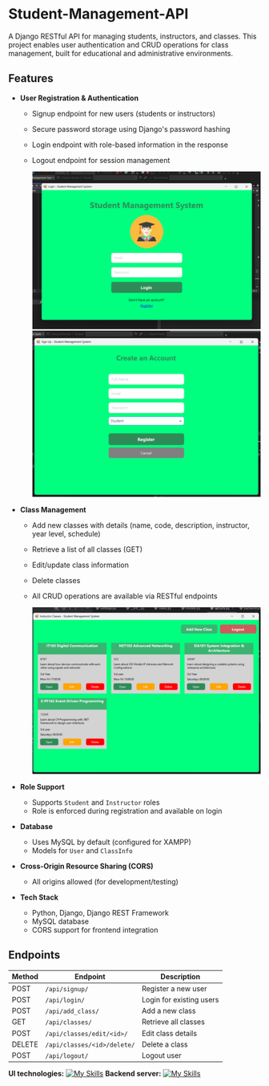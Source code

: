 # Student-Management-API

A Django RESTful API for managing students, instructors, and classes. This project enables user authentication and CRUD operations for class management, built for educational and administrative environments.

## Features

- **User Registration & Authentication**
  - Signup endpoint for new users (students or instructors)
  - Secure password storage using Django's password hashing
  - Login endpoint with role-based information in the response
  - Logout endpoint for session management

    ![App Screenshot](images/img1.png)  ![App Screenshot](images/img2.png)

- **Class Management**
  - Add new classes with details (name, code, description, instructor, year level, schedule)
  - Retrieve a list of all classes (GET)
  - Edit/update class information
  - Delete classes
  - All CRUD operations are available via RESTful endpoints

     ![App Screenshot](images/img3.png)

- **Role Support**
  - Supports `Student` and `Instructor` roles
  - Role is enforced during registration and available on login

- **Database**
  - Uses MySQL by default (configured for XAMPP)
  - Models for `User` and `ClassInfo`

- **Cross-Origin Resource Sharing (CORS)**
  - All origins allowed (for development/testing)

- **Tech Stack**
  - Python, Django, Django REST Framework
  - MySQL database
  - CORS support for frontend integration

## Endpoints

| Method | Endpoint                       | Description                    |
|--------|------------------------------- |--------------------------------|
| POST   | `/api/signup/`                 | Register a new user            |
| POST   | `/api/login/`                  | Login for existing users       |
| POST   | `/api/add_class/`              | Add a new class                |
| GET    | `/api/classes/`                | Retrieve all classes           |
| POST   | `/api/classes/edit/<id>/`      | Edit class details             |
| DELETE | `/api/classes/<id>/delete/`    | Delete a class                 |
| POST   | `/api/logout/`                 | Logout user                    |


 **UI technologies:** [![My Skills](https://skillicons.dev/icons?i=cs,dotnet)](https://skillicons.dev)
 **Backend server:** [![My Skills](https://skillicons.dev/icons?i=python,django,mysql)](https://skillicons.dev)
